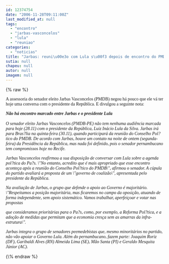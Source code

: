 ```yaml
---
id: 12374754
date: "2006-11-28T09:11:00Z"
last_modified_at: null
tags:
  - "encontro"
  - "jarbas-vasconcelos"
  - "lula"
  - "reuniao"
categories:
  - "noticias"
title: "Jarbas: reuni\u00e3o com Lula s\u00f3 depois de encontro do PMDB"
sutia: null
chapeu: null
autor: null
imagem: null
---
```

{\% raw %}
<p><P><FONT face=Verdana>A assessoria do senador eleito Jarbas Vasconcelos (PMDB) negou há pouco que ele vá ter hoje uma conversa com o presidente da República. E divulgou a seguinte nota:</FONT></P></p>
<p><P><FONT face=Verdana><EM><STRONG>Não há encontro marcado entre Jarbas e o presidente Lula</STRONG><BR>&nbsp;<BR>O senador eleito Jarbas Vasconcelos (PMDB-PE) não tem nenhuma audiência marcada para hoje (28.11) com o presidente da República, Luiz Inácio Lula da Silva. Jarbas irá para Bras?lia na quinta-feira (30.11), quando participará da reunião do Conselho Pol?tico do PMDB. De acordo com Jarbas, houve um contato na noite de ontem (segunda-feira) da Presidência da República, mas nada foi definido, pois o senador pernambucano tem compromissos hoje no Recife.</EM></FONT></P></p>
<p><P><FONT face=Verdana><EM>Jarbas Vasconcelos reafirmou a sua disposição de conversar com Lula sobre a agenda pol?tica do Pa?s. \"No entanto, acredito que é mais apropriado que esse encontro aconteça após a reunião do Conselho Pol?tico do PMDB\", afirmou o senador. A cúpula do partido avaliará a proposta de um \"governo de coalizão\", apresentada pelo presidente da República.</EM></FONT></P></p>
<p><P><FONT face=Verdana><EM>Na avaliação de Jarbas, o grupo que defende o apoio ao Governo é majoritário. \"Respeitamos a posição majoritária, mas ficaremos no campo da oposição, atuando de forma independente, sem apoio sistemático. Vamos trabalhar, aperfeiçoar e votar nas propostas</p>
<p> que consideramos prioritárias para o Pa?s, como, por exemplo, a Reforma Pol?tica, e a adoção de medidas que permitam que a economia cresça sem as amarras da infra-estrutura\".</EM></FONT></P></p>
<p><P><FONT face=Verdana><EM>Jarbas integra o grupo de senadores peemedebistas que, mesmo minoritários no partido, não vão apoiar o Governo Lula. Além do pernambucano, fazem parte: Joaquim Roriz (DF), Garibaldi Alves (RN) Almeida Lima (SE), Mão Santa (PI) e Geraldo Mesquita Júnior (AC).</EM></FONT></P> </p>
{\% endraw %}